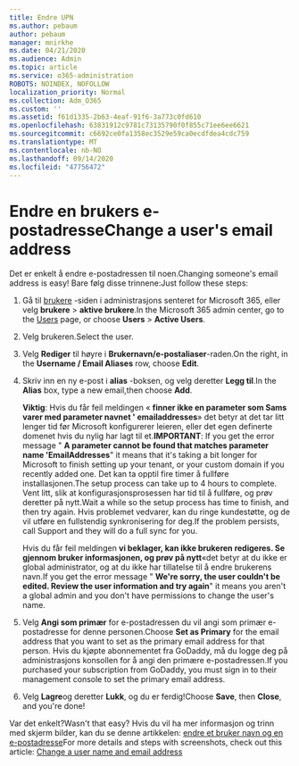 ```yaml
---
title: Endre UPN
ms.author: pebaum
author: pebaum
manager: mnirkhe
ms.date: 04/21/2020
ms.audience: Admin
ms.topic: article
ms.service: o365-administration
ROBOTS: NOINDEX, NOFOLLOW
localization_priority: Normal
ms.collection: Adm_O365
ms.custom: ''
ms.assetid: f61d1335-2b63-4eaf-91f6-3a773c0fd610
ms.openlocfilehash: 63831912c9781c73135790f0f855c71ee6ee6621
ms.sourcegitcommit: c6692ce0fa1358ec3529e59ca0ecdfdea4cdc759
ms.translationtype: MT
ms.contentlocale: nb-NO
ms.lasthandoff: 09/14/2020
ms.locfileid: "47756472"
---
```

# <a name="change-a-users-email-address"></a><span data-ttu-id="f7977-102">Endre en brukers e-postadresse</span><span class="sxs-lookup"><span data-stu-id="f7977-102">Change a user's email address</span></span>

<span data-ttu-id="f7977-103">Det er enkelt å endre e-postadressen til noen.</span><span class="sxs-lookup"><span data-stu-id="f7977-103">Changing someone's email address is easy!</span></span> <span data-ttu-id="f7977-104">Bare følg disse trinnene:</span><span class="sxs-lookup"><span data-stu-id="f7977-104">Just follow these steps:</span></span>
  
1. <span data-ttu-id="f7977-105">Gå til [brukere](https://go.microsoft.com/fwlink/p/?linkid=834822) -siden i administrasjons senteret for Microsoft 365, eller velg **brukere** \> **aktive brukere**.</span><span class="sxs-lookup"><span data-stu-id="f7977-105">In the Microsoft 365 admin center, go to the [Users](https://go.microsoft.com/fwlink/p/?linkid=834822) page, or choose **Users** \> **Active Users**.</span></span>
    
2. <span data-ttu-id="f7977-106">Velg brukeren.</span><span class="sxs-lookup"><span data-stu-id="f7977-106">Select the user.</span></span>
    
3. <span data-ttu-id="f7977-107">Velg **Rediger** til høyre i **Brukernavn/e-postaliaser**-raden.</span><span class="sxs-lookup"><span data-stu-id="f7977-107">On the right, in the **Username / Email Aliases** row, choose **Edit**.</span></span>
    
4. <span data-ttu-id="f7977-108">Skriv inn en ny e-post i **alias** -boksen, og velg deretter **Legg til**.</span><span class="sxs-lookup"><span data-stu-id="f7977-108">In the **Alias** box, type a new email,then choose **Add**.</span></span>
    
    <span data-ttu-id="f7977-109">**Viktig**: Hvis du får feil meldingen « **finner ikke en parameter som Sams varer med parameter navnet ' emailaddresses**» det betyr at det tar litt lenger tid før Microsoft konfigurerer leieren, eller det egen definerte domenet hvis du nylig har lagt til et.</span><span class="sxs-lookup"><span data-stu-id="f7977-109">**IMPORTANT**: If you get the error message " **A parameter cannot be found that matches parameter name 'EmailAddresses**" it means that it's taking a bit longer for Microsoft to finish setting up your tenant, or your custom domain if you recently added one.</span></span> <span data-ttu-id="f7977-110">Det kan ta opptil fire timer å fullføre installasjonen.</span><span class="sxs-lookup"><span data-stu-id="f7977-110">The setup process can take up to 4 hours to complete.</span></span> <span data-ttu-id="f7977-111">Vent litt, slik at konfigurasjonsprosessen har tid til å fullføre, og prøv deretter på nytt.</span><span class="sxs-lookup"><span data-stu-id="f7977-111">Wait a while so the setup process has time to finish, and then try again.</span></span> <span data-ttu-id="f7977-112">Hvis problemet vedvarer, kan du ringe kundestøtte, og de vil utføre en fullstendig synkronisering for deg.</span><span class="sxs-lookup"><span data-stu-id="f7977-112">If the problem persists, call Support and they will do a full sync for you.</span></span>
    
    <span data-ttu-id="f7977-113">Hvis du får feil meldingen **vi beklager, kan ikke brukeren redigeres. Se gjennom bruker informasjonen, og prøv på nytt**«det betyr at du ikke er global administrator, og at du ikke har tillatelse til å endre brukerens navn.</span><span class="sxs-lookup"><span data-stu-id="f7977-113">If you get the error message " **We're sorry, the user couldn't be edited. Review the user information and try again**" it means you aren't a global admin and you don't have permissions to change the user's name.</span></span>
    
5. <span data-ttu-id="f7977-114">Velg **Angi som primær** for e-postadressen du vil angi som primær e-postadresse for denne personen.</span><span class="sxs-lookup"><span data-stu-id="f7977-114">Choose **Set as Primary** for the email address that you want to set as the primary email address for that person.</span></span> <span data-ttu-id="f7977-115">Hvis du kjøpte abonnementet fra GoDaddy, må du logge deg på administrasjons konsollen for å angi den primære e-postadressen.</span><span class="sxs-lookup"><span data-stu-id="f7977-115">If you purchased your subscription from GoDaddy, you must sign in to their management console to set the primary email address.</span></span> 
    
6. <span data-ttu-id="f7977-116">Velg **Lagre**og deretter **Lukk**, og du er ferdig!</span><span class="sxs-lookup"><span data-stu-id="f7977-116">Choose **Save**, then **Close**, and you're done!</span></span>
    
<span data-ttu-id="f7977-117">Var det enkelt?</span><span class="sxs-lookup"><span data-stu-id="f7977-117">Wasn't that easy?</span></span> <span data-ttu-id="f7977-118">Hvis du vil ha mer informasjon og trinn med skjerm bilder, kan du se denne artikkelen: [endre et bruker navn og en e-postadresse](https://docs.microsoft.com/microsoft-365/admin/add-users/change-a-user-name-and-email-address)</span><span class="sxs-lookup"><span data-stu-id="f7977-118">For more details and steps with screenshots, check out this article: [Change a user name and email address](https://docs.microsoft.com/microsoft-365/admin/add-users/change-a-user-name-and-email-address)</span></span>
  

